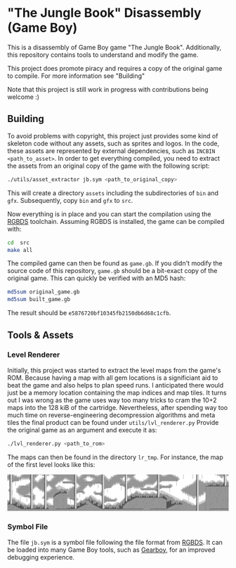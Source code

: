 # "The Jungle Book" Disassembly (Game Boy)

This is a disassembly of Game Boy game "The Jungle Book".
Additionally, this repository contains tools to understand and modify the game.

This project does promote piracy and requires a copy of the original game to compile.
For more information see "Building"

Note that this project is still work in progress with contributions being welcome :)

## Building

To avoid problems with copyright, this project just provides some kind of skeleton code without any assets, such as sprites and logos.
In the code, these assets are represented by external dependencies, such as `INCBIN <path_to_asset>`.
In order to get everything compiled, you need to extract the assets from an original copy of the game with the following script:
```bash
./utils/asset_extractor jb.sym <path_to_original_copy>
```
This will create a directory `assets` including the subdirectories of `bin` and `gfx`.
Subsequently, copy `bin` and `gfx` to `src`.

Now everything is in place and you can start the compilation using the [RGBDS](https://github.com/gbdev/rgbds) toolchain.
Assuming RGBDS is installed, the game can be compiled with:

```bash
cd  src
make all
```

The compiled game can then be found as `game.gb`.
If you didn't modify the source code of this repository, `game.gb` should be a bit-exact copy of the original game.
This can quickly be verified with an MD5 hash:

```bash
md5sum original_game.gb
md5sum built_game.gb
```
The result should be `e5876720bf10345fb2150db6d68c1cfb`.

## Tools & Assets

### Level Renderer
Initially, this project was started to extract the level maps from the game's ROM.
Because having a map with all gem locations is a significiant aid to beat the game and also helps to plan speed runs.
I anticipated there would just be a memory location containing the map indices and map tiles.
It turns out I was wrong as the game uses way too many tricks to cram the 10+2 maps into the 128 kiB of the cartridge.
Nevertheless, after spending way too much time on reverse-engineering decompression algorithms and meta tiles the final product can be found under `utils/lvl_renderer.py`
Provide the original game as an argument and execute it as:

```bash
./lvl_renderer.py <path_to_rom>
```

The maps can then be found in the directory `lr_tmp`.
For instance, the map of the first level looks like this:

![alt text](lvl1_map.png)

### Symbol File
The file `jb.sym` is a symbol file following the file format from [RGBDS](https://rgbds.gbdev.io/sym).
It can be loaded into many Game Boy tools, such as [Gearboy](https://github.com/drhelius/Gearboy), for an improved debugging experience.